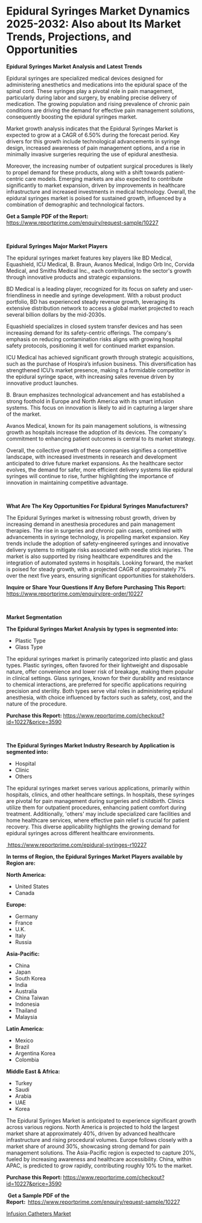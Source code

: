 <p><h1>Epidural Syringes Market Dynamics 2025-2032: Also about Its Market Trends, Projections, and Opportunities</h1></p><p><strong>Epidural Syringes Market Analysis and Latest Trends</strong></p>
<p><p>Epidural syringes are specialized medical devices designed for administering anesthetics and medications into the epidural space of the spinal cord. These syringes play a pivotal role in pain management, particularly during labor and surgery, by enabling precise delivery of medication. The growing population and rising prevalence of chronic pain conditions are driving the demand for effective pain management solutions, consequently boosting the epidural syringes market.</p><p>Market growth analysis indicates that the Epidural Syringes Market is expected to grow at a CAGR of 6.50% during the forecast period. Key drivers for this growth include technological advancements in syringe design, increased awareness of pain management options, and a rise in minimally invasive surgeries requiring the use of epidural anesthesia. </p><p>Moreover, the increasing number of outpatient surgical procedures is likely to propel demand for these products, along with a shift towards patient-centric care models. Emerging markets are also expected to contribute significantly to market expansion, driven by improvements in healthcare infrastructure and increased investments in medical technology. Overall, the epidural syringes market is poised for sustained growth, influenced by a combination of demographic and technological factors.</p></p>
<p><strong>Get a Sample PDF of the Report:&nbsp;</strong> <a href="https://www.reportprime.com/enquiry/request-sample/10227?utm_campaign=2927&utm_medium=2&utm_source=Github&utm_content=ia&utm_term=20032025&utm_id=epidural-syringes">https://www.reportprime.com/enquiry/request-sample/10227</a></p>
<p>&nbsp;</p>
<p><strong>Epidural Syringes Major Market Players</strong></p>
<p><p>The epidural syringes market features key players like BD Medical, Equashield, ICU Medical, B. Braun, Avanos Medical, Indigo Orb Inc, Corvida Medical, and Smiths Medical Inc., each contributing to the sector's growth through innovative products and strategic expansions.</p><p>BD Medical is a leading player, recognized for its focus on safety and user-friendliness in needle and syringe development. With a robust product portfolio, BD has experienced steady revenue growth, leveraging its extensive distribution network to access a global market projected to reach several billion dollars by the mid-2030s.</p><p>Equashield specializes in closed system transfer devices and has seen increasing demand for its safety-centric offerings. The company's emphasis on reducing contamination risks aligns with growing hospital safety protocols, positioning it well for continued market expansion.</p><p>ICU Medical has achieved significant growth through strategic acquisitions, such as the purchase of Hospira’s infusion business. This diversification has strengthened ICU’s market presence, making it a formidable competitor in the epidural syringe space, with increasing sales revenue driven by innovative product launches.</p><p>B. Braun emphasizes technological advancement and has established a strong foothold in Europe and North America with its smart infusion systems. This focus on innovation is likely to aid in capturing a larger share of the market.</p><p>Avanos Medical, known for its pain management solutions, is witnessing growth as hospitals increase the adoption of its devices. The company's commitment to enhancing patient outcomes is central to its market strategy.</p><p>Overall, the collective growth of these companies signifies a competitive landscape, with increased investments in research and development anticipated to drive future market expansions. As the healthcare sector evolves, the demand for safer, more efficient delivery systems like epidural syringes will continue to rise, further highlighting the importance of innovation in maintaining competitive advantage.</p></p>
<p>&nbsp;</p>
<p><strong>What Are The Key Opportunities For Epidural Syringes Manufacturers?</strong></p>
<p><p>The Epidural Syringes market is witnessing robust growth, driven by increasing demand in anesthesia procedures and pain management therapies. The rise in surgeries and chronic pain cases, combined with advancements in syringe technology, is propelling market expansion. Key trends include the adoption of safety-engineered syringes and innovative delivery systems to mitigate risks associated with needle stick injuries. The market is also supported by rising healthcare expenditures and the integration of automated systems in hospitals. Looking forward, the market is poised for steady growth, with a projected CAGR of approximately 7% over the next five years, ensuring significant opportunities for stakeholders.</p></p>
<p><strong>Inquire or Share Your Questions If Any Before Purchasing This Report:</strong> <a href="https://www.reportprime.com/enquiry/pre-order/10227?utm_campaign=2927&utm_medium=2&utm_source=Github&utm_content=ia&utm_term=20032025&utm_id=epidural-syringes">https://www.reportprime.com/enquiry/pre-order/10227</a></p>
<p>&nbsp;</p>
<p><strong>Market Segmentation</strong></p>
<p><strong>The Epidural Syringes Market Analysis by types is segmented into:</strong></p>
<p><ul><li>Plastic Type</li><li>Glass Type</li></ul></p>
<p><p>The epidural syringes market is primarily categorized into plastic and glass types. Plastic syringes, often favored for their lightweight and disposable nature, offer convenience and lower risk of breakage, making them popular in clinical settings. Glass syringes, known for their durability and resistance to chemical interactions, are preferred for specific applications requiring precision and sterility. Both types serve vital roles in administering epidural anesthesia, with choice influenced by factors such as safety, cost, and the nature of the procedure.</p></p>
<p><strong>Purchase this Report:&nbsp;</strong><a href="https://www.reportprime.com/checkout?id=10227&price=3590&utm_campaign=2927&utm_medium=2&utm_source=Github&utm_content=ia&utm_term=20032025&utm_id=epidural-syringes">https://www.reportprime.com/checkout?id=10227&price=3590</a></p>
<p>&nbsp;</p>
<p><strong>The Epidural Syringes Market Industry Research by Application is segmented into:</strong></p>
<p><ul><li>Hospital</li><li>Clinic</li><li>Others</li></ul></p>
<p><p>The epidural syringes market serves various applications, primarily within hospitals, clinics, and other healthcare settings. In hospitals, these syringes are pivotal for pain management during surgeries and childbirth. Clinics utilize them for outpatient procedures, enhancing patient comfort during treatment. Additionally, 'others' may include specialized care facilities and home healthcare services, where effective pain relief is crucial for patient recovery. This diverse applicability highlights the growing demand for epidural syringes across different healthcare environments.</p></p>
<p><a href="https://www.reportprime.com/epidural-syringes-r10227?utm_campaign=2927&utm_medium=2&utm_source=Github&utm_content=ia&utm_term=20032025&utm_id=epidural-syringes">&nbsp;https://www.reportprime.com/epidural-syringes-r10227</a></p>
<p><strong>In terms of Region, the Epidural Syringes Market Players available by Region are:</strong></p>
<p>
    <p> <strong> North America: </strong>
        <ul>
            <li>United States</li>
            <li>Canada</li>
        </ul>
        </p> 
    <p> <strong> Europe: </strong>
        <ul>
            <li>Germany</li>
            <li>France</li>
            <li>U.K.</li>
            <li>Italy</li>
            <li>Russia</li>
        </ul>
        </p> 
    <p> <strong> Asia-Pacific: </strong>
        <ul>
            <li>China</li>
            <li>Japan</li>
            <li>South Korea</li>
            <li>India</li>
            <li>Australia</li>
            <li>China Taiwan</li>
            <li>Indonesia</li>
            <li>Thailand</li>
            <li>Malaysia</li>
        </ul>
        </p> 
    <p> <strong> Latin America: </strong>
        <ul>
            <li>Mexico</li>
            <li>Brazil</li>
            <li>Argentina Korea</li>
            <li>Colombia</li>
        </ul>
        </p> 
    <p> <strong> Middle East & Africa: </strong>
        <ul>
            <li>Turkey</li>
            <li>Saudi</li>
            <li>Arabia</li>
            <li>UAE</li>
            <li>Korea</li>
        </ul>
    </p>
    </p>
<p><p>The Epidural Syringes Market is anticipated to experience significant growth across various regions. North America is projected to hold the largest market share at approximately 40%, driven by advanced healthcare infrastructure and rising procedural volumes. Europe follows closely with a market share of around 30%, showcasing strong demand for pain management solutions. The Asia-Pacific region is expected to capture 20%, fueled by increasing awareness and healthcare accessibility. China, within APAC, is predicted to grow rapidly, contributing roughly 10% to the market.</p></p>
<p><strong>Purchase this Report: </strong><a href="https://www.reportprime.com/checkout?id=10227&price=3590&utm_campaign=2927&utm_medium=2&utm_source=Github&utm_content=ia&utm_term=20032025&utm_id=epidural-syringes">https://www.reportprime.com/checkout?id=10227&price=3590</a></p>
<p>&nbsp;<strong>Get a Sample PDF of the Report:&nbsp;&nbsp;</strong><a href="https://www.reportprime.com/enquiry/request-sample/10227?utm_campaign=2927&utm_medium=2&utm_source=Github&utm_content=ia&utm_term=20032025&utm_id=epidural-syringes">https://www.reportprime.com/enquiry/request-sample/10227</a></p>
<p><strong></strong></p>
<p><p><a href="https://github.com/pllahoithana9/Market-Research-Report-List-1/blob/main/infusion-catheters-market.md?utm_campaign=2927&utm_medium=2&utm_source=Github&utm_content=ia&utm_term=20032025&utm_id=epidural-syringes">Infusion Catheters Market</a></p></p>